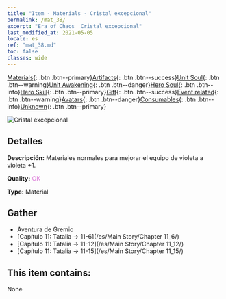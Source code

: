 ```yaml
---
title: "Item - Materials - Cristal excepcional"
permalink: /mat_38/
excerpt: "Era of Chaos  Cristal excepcional"
last_modified_at: 2021-05-05
locale: es
ref: "mat_38.md"
toc: false
classes: wide
---
```

 [Materials](/ItemsES/){: .btn .btn--primary}[Artifacts](/ItemsES/Artifacts/){: .btn .btn--success}[Unit Soul](/ItemsES/UnitSoul/){: .btn .btn--warning}[Unit Awakening](/ItemsES/UnitAwakening/){: .btn .btn--danger}[Hero Soul](/ItemsES/HeroSoul/){: .btn .btn--info}[Hero Skill](/ItemsES/HeroSkill/){: .btn .btn--primary}[Gift](/ItemsES/Gift/){: .btn .btn--success}[Event related](/ItemsES/Events/){: .btn .btn--warning}[Avatars](/ItemsES/Avatars/){: .btn .btn--danger}[Consumables](/ItemsES/Consumables/){: .btn .btn--info}[Unknown](/ItemsES/Unknown/){: .btn .btn--primary}

 ![Cristal excepcional](/images/t/i_cailiao_shuijing2.png)

## Detalles
 **Descripción:** Materiales normales para mejorar el equipo de violeta a violeta +1.

 **Quality:** <span style="color: #DA70D6">OK</span>

 **Type:** Material

## Gather

*    Aventura de Gremio 
*    [Capítulo 11: Tatalia -> 11-6](/es/Main Story/Chapter 11_6/) 
*    [Capítulo 11: Tatalia -> 11-12](/es/Main Story/Chapter 11_12/) 
*    [Capítulo 11: Tatalia -> 11-15](/es/Main Story/Chapter 11_15/) 

## This item contains:

  None

